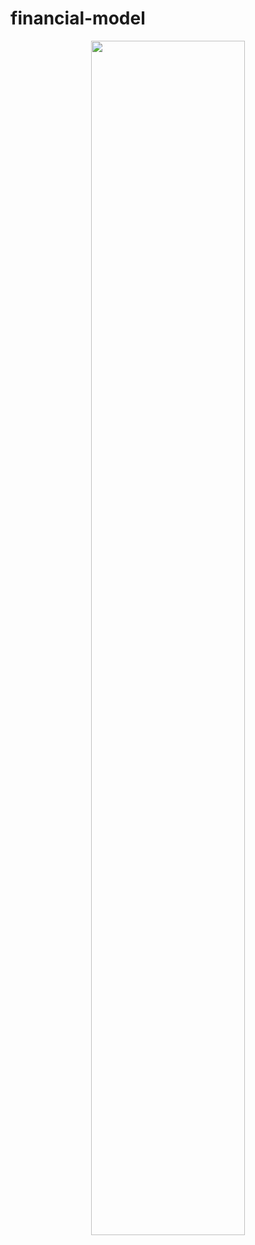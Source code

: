 # financial-model

<p align="center">
  <img src="https://pbs.twimg.com/media/GKoCIqHasAAFw9L?format=png&name=large" width="70%" height="70%" />
</p>
